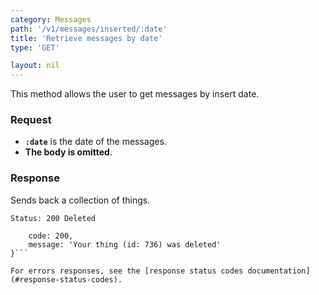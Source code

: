 ```yaml
---
category: Messages
path: '/v1/messages/inserted/:date'
title: 'Retrieve messages by date'
type: 'GET'

layout: nil
---
```


This method allows the user to get messages by insert date.

### Request

* **`:date`** is the date of the messages.
* **The body is omitted**.

### Response

Sends back a collection of things.

```Status: 200 Deleted```
```{
    code: 200,
    message: 'Your thing (id: 736) was deleted'
}```

For errors responses, see the [response status codes documentation](#response-status-codes).